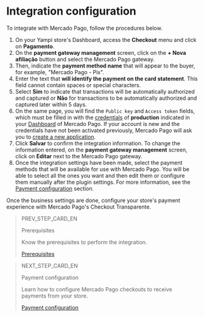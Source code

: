 # Integration configuration
 
To integrate with Mercado Pago, follow the procedures below.

1. On your Yampi store's Dashboard, access the **Checkout** menu and click on **Pagamento**.
2. On the **payment gateway management** screen, click on the **+ Nova afiliação**  button and select the Mercado Pago gateway.
3. Then, indicate the **payment method name** that will appear to the buyer, for example, "Mercado Pago - Pix".
4. Enter the text that **will identify the payment on the card statement**. This field cannot contain spaces or special characters.
5. Select **Sim** to indicate that transactions will be automatically authorized and captured or **Não** for transactions to be automatically authorized and captured later within 5 days.
6. On the same page, you will find the `Public key` and `Access token` fields, which must be filled in with the [credentials](/developers/en/guides/additional-content/credentials/credentials) of **production** indicated in your [Dashboard](/developers/en/guides/additional-content/dashboard/introduction) of Mercado Pago. If your account is new and the credentials have not been activated previously, Mercado Pago will ask you to [create a new application](/developers/en/guides/additional-content/dashboard/applications).
7. Click **Salvar** to confirm the integration information. To change the information entered, on the **payment gateway management** screen, click on **Editar** next to the Mercado Pago gateway.
8. Once the integration settings have been made, select the payment methods that will be available for use with Mercado Pago. You will be able to select all the ones you want and then edit them or configure them manually after the plugin settings. For more information, see the [Payment configuration](/developers/en/docs/yampi/payment-configuration-cho-api) section.

Once the business settings are done, configure your store's payment experience with Mercado Pago's Checkout Transparente.

> PREV_STEP_CARD_EN
>
> Prerequisites
>
> Know the prerequisites to perform the integration.
>
> [Prerequisites](/developers/en/docs/yampi/prerequisites)

> NEXT_STEP_CARD_EN
>
> Payment configuration
>
> Learn how to configure Mercado Pago checkouts to receive payments from your store.
>
> [Payment configuration](/developers/en/docs/yampi/payment-configuration-cho-api)